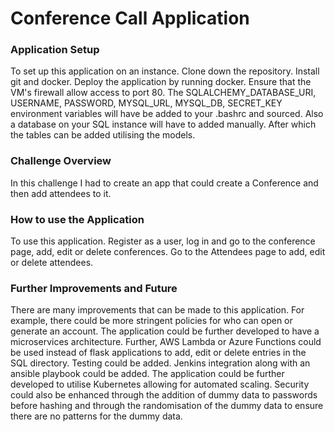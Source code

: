 # Conference Call Application

### Application Setup

To set up this application on an instance. Clone down the repository. Install git and docker. Deploy the application by running docker. Ensure that the VM's firewall allow access to port 80. The SQLALCHEMY_DATABASE_URI, USERNAME, PASSWORD, MYSQL_URL, MYSQL_DB, SECRET_KEY environment variables will have be added to your .bashrc and sourced. Also a database on your SQL instance will have to added manually. After which the tables can be added utilising the models.

### Challenge Overview

In this challenge I had to create an app that could create a Conference and then add attendees to it.

### How to use the Application

To use this application. Register as a user, log in and go to the conference page, add, edit or delete conferences. Go to the Attendees page to add, edit or delete attendees.

### Further Improvements and Future

There are many improvements that can be made to this application. For example, there could be more stringent policies for who can open or generate an account. The application could be further developed to have a microservices architecture. Further, AWS Lambda or Azure Functions could be used instead of flask applications to add, edit or delete entries in the SQL directory. Testing could be added. Jenkins integration along with an ansible playbook could be added. The application could be further developed to utilise Kubernetes allowing for automated scaling. Security could also be enhanced through the addition of dummy data to passwords before hashing and through the randomisation of the dummy data to ensure there are no patterns for the dummy data.